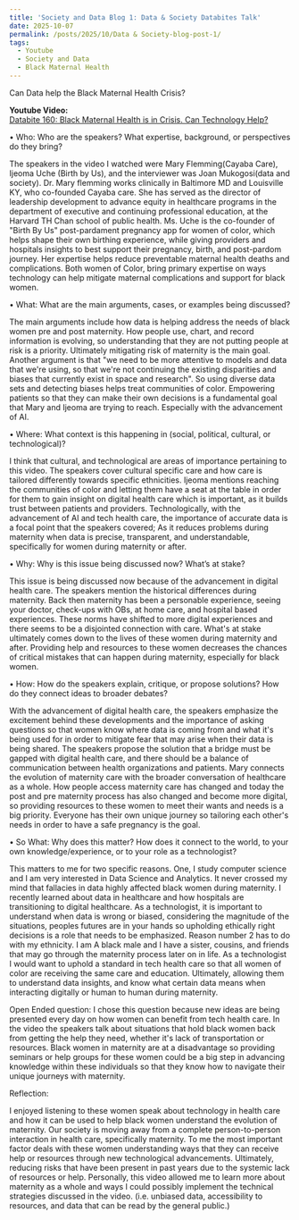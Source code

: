 ```yaml
---
title: 'Society and Data Blog 1: Data & Society Databites Talk'
date: 2025-10-07
permalink: /posts/2025/10/Data & Society-blog-post-1/
tags:
  - Youtube
  - Society and Data
  - Black Maternal Health
---
```


Can Data help the Black Maternal Health Crisis?

**Youtube Video:**  
[Databite 160: Black Maternal Health is in Crisis. Can Technology Help?](https://youtu.be/8aBZds_FrHM?si=w7fg3Fsl8UazdrUW)

• Who: Who are the speakers? What expertise, background, or perspectives do they
bring?

The speakers in the video I watched were Mary Flemming(Cayaba Care), Ijeoma Uche (Birth by Us), and the interviewer was Joan Mukogosi(data and society). Dr. Mary flemming works clinically in Baltimore MD and Louisville KY, who co-founded Cayaba care. She has served as the director of leadership development to advance equity in healthcare programs in the department of executive and continuing professional education, at the Harvard TH Chan school of public health. Ms. Uche is the co-founder of "Birth By Us" post-pardament pregnancy app for women of color, which helps shape their own birthing experience, while giving providers and hospitals insights to best support their pregnancy, birth, and post-pardom journey. Her expertise helps reduce preventable maternal health deaths and complications. Both women of Color, bring primary expertise on ways technology can help mitigate maternal complications and support for black women.

• What: What are the main arguments, cases, or examples being discussed?

The main arguments include how data is helping address the needs of black women pre and post maternity. How people use, chart, and record information is evolving, so understanding that they are not putting people at risk is a priority. Ultimately mitigating risk of maternity is the main goal. Another argument is that "we need to be more attentive to models and data that we're using, so that we're not continuing the existing disparities and biases that currently exist in space and research". So using diverse data sets and detecting biases helps treat communities of color. Empowering patients so that they can make their own decisions is a fundamental goal that Mary and Ijeoma are trying to reach. Especially with the advancement of AI.

• Where: What context is this happening in (social, political, cultural, or technological)?

I think that cultural, and technological are areas of importance pertaining to this video. The speakers cover cultural specific care and how care is tailored differently towards specific ethnicities. Ijeoma mentions reaching the communities of color and letting them have a seat at the table in order for them to gain insight on digital health care which is important, as it builds trust between patients and providers. Technologically, with the advancement of AI and tech health care, the importance of accurate data is a focal point that the speakers covered; As it reduces problems during maternity when data is precise, transparent, and understandable, specifically for women during maternity or after.

• Why: Why is this issue being discussed now? What’s at stake?

This issue is being discussed now because of the advancement in digital health care. The speakers mention the historical differences during maternity. Back then maternity has been a personable experience, seeing your doctor, check-ups with OBs, at home care, and hospital based experiences. These norms have shifted to more digital experiences and there seems to be a disjointed connection with care. What's at stake ultimately comes down to the lives of these women during maternity and after. Providing help and resources to these women decreases the chances of critical mistakes that can happen during maternity, especially for black women.

• How: How do the speakers explain, critique, or propose solutions? How do they
connect ideas to broader debates?

With the advancement of digital health care, the speakers emphasize the excitement behind these developments and the importance of asking questions so that women know where data is coming from and what it's being used for in order to mitigate  fear that may arise when their data is being shared. The speakers propose the solution that a bridge must be gapped with digital health care, and there should be a balance of communication between health organizations and patients. Mary connects the evolution of maternity care with the broader conversation of healthcare as a whole. How people access maternity care has changed and today the post and pre maternity process has also changed and become more digital, so providing resources to these women to meet their wants and needs is a big priority. Everyone has their own unique journey so tailoring each other's needs in order to have a safe pregnancy is the goal.

• So What: Why does this matter? How does it connect to the world, to your own
knowledge/experience, or to your role as a technologist?

This matters to me for two specific reasons. One, I study computer science and I am very interested in Data Science and Analytics. It never crossed my mind that fallacies in data highly affected black women during maternity. I recently learned about data in healthcare and how hospitals are transitioning to digital healthcare. As a technologist, it is important to understand when data is wrong or biased, considering the magnitude of the situations, peoples futures are in your hands so upholding ethically right decisions is a role that needs to be emphasized. Reason number 2 has to do with my ethnicity. I am A black male and I have a sister, cousins, and friends that may go through the maternity process later on in life. As a technologist I would want to uphold a standard in tech health care so that all women of color are receiving the same care and education. Ultimately, allowing them to understand data insights, and know what certain data means when interacting digitally or human to human during maternity.

Open Ended question: 
I chose this question because new ideas are being presented every day on how women can benefit from tech health care. In the video the speakers talk about situations that hold black women back from getting the help they need, whether it's lack of transportation or resources. Black women in maternity are at a disadvantage so providing seminars or help groups for these women could be a big step in advancing knowledge within these individuals so that they know how to navigate their unique journeys with maternity.

Reflection:

I enjoyed listening to these women speak about technology in health care and how it can be used to help black women understand the evolution of maternity. Our society is moving away from a complete person-to-person interaction in health care, specifically maternity. To me the most important factor deals with these women understanding ways that they can receive help or resources through new technological advancements. Ultimately, reducing risks that have been present in past years due to the systemic lack of resources or help. Personally, this video allowed me to learn more about maternity as a whole and ways I could possibly implement the technical strategies discussed in the video. (i.e. unbiased data, accessibility to resources, and data that can be read by the general public.)
